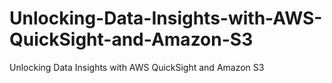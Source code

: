 # Unlocking-Data-Insights-with-AWS-QuickSight-and-Amazon-S3
Unlocking Data Insights with AWS QuickSight and Amazon S3
